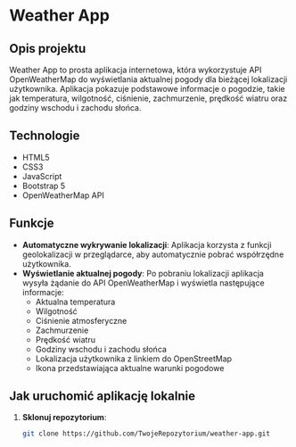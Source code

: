 # Weather App

## Opis projektu

Weather App to prosta aplikacja internetowa, która wykorzystuje API OpenWeatherMap do wyświetlania aktualnej pogody dla bieżącej lokalizacji użytkownika. Aplikacja pokazuje podstawowe informacje o pogodzie, takie jak temperatura, wilgotność, ciśnienie, zachmurzenie, prędkość wiatru oraz godziny wschodu i zachodu słońca.

## Technologie

- HTML5
- CSS3
- JavaScript
- Bootstrap 5
- OpenWeatherMap API

## Funkcje

- **Automatyczne wykrywanie lokalizacji**: Aplikacja korzysta z funkcji geolokalizacji w przeglądarce, aby automatycznie pobrać współrzędne użytkownika.
- **Wyświetlanie aktualnej pogody**: Po pobraniu lokalizacji aplikacja wysyła żądanie do API OpenWeatherMap i wyświetla następujące informacje:
  - Aktualna temperatura
  - Wilgotność
  - Ciśnienie atmosferyczne
  - Zachmurzenie
  - Prędkość wiatru
  - Godziny wschodu i zachodu słońca
  - Lokalizacja użytkownika z linkiem do OpenStreetMap
  - Ikona przedstawiająca aktualne warunki pogodowe

## Jak uruchomić aplikację lokalnie

1. **Sklonuj repozytorium**:

   ```bash
   git clone https://github.com/TwojeRepozytorium/weather-app.git
